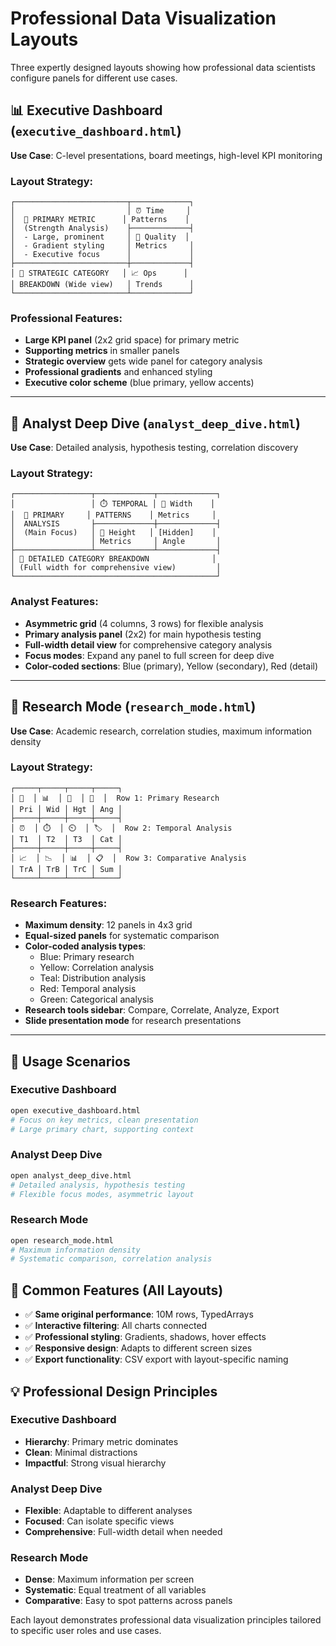 # Professional Data Visualization Layouts

Three expertly designed layouts showing how professional data scientists configure panels for different use cases.

## 📊 Executive Dashboard (`executive_dashboard.html`)

**Use Case**: C-level presentations, board meetings, high-level KPI monitoring

### Layout Strategy:
```
┌─────────────────────────┬─────────────┐
│                         │ ⏰ Time     │
│  🎯 PRIMARY METRIC      │ Patterns    │
│  (Strength Analysis)    ├─────────────┤
│  - Large, prominent     │ 📏 Quality  │
│  - Gradient styling     │ Metrics     │
│  - Executive focus      │             │
├─────────────────────────┼─────────────┤
│ 🏢 STRATEGIC CATEGORY   │ 📈 Ops      │
│ BREAKDOWN (Wide view)   │ Trends      │
└─────────────────────────┴─────────────┘
```

### Professional Features:
- **Large KPI panel** (2x2 grid space) for primary metric
- **Supporting metrics** in smaller panels
- **Strategic overview** gets wide panel for category analysis
- **Professional gradients** and enhanced styling
- **Executive color scheme** (blue primary, yellow accents)

---

## 🔬 Analyst Deep Dive (`analyst_deep_dive.html`)

**Use Case**: Detailed analysis, hypothesis testing, correlation discovery

### Layout Strategy:
```
┌─────────────────┬─────────────┬─────────────┐
│                 │ ⏱️ TEMPORAL │ 📐 Width    │
│  🎯 PRIMARY     │ PATTERNS    │ Metrics     │
│  ANALYSIS       ├─────────────┼─────────────┤
│  (Main Focus)   │ 📏 Height   │ [Hidden]    │
│                 │ Metrics     │ Angle       │
├─────────────────┴─────────────┴─────────────┤
│ 🏢 DETAILED CATEGORY BREAKDOWN              │
│ (Full width for comprehensive view)         │
└─────────────────────────────────────────────┘
```

### Analyst Features:
- **Asymmetric grid** (4 columns, 3 rows) for flexible analysis
- **Primary analysis panel** (2x2) for main hypothesis testing
- **Full-width detail view** for comprehensive category analysis
- **Focus modes**: Expand any panel to full screen for deep dive
- **Color-coded sections**: Blue (primary), Yellow (secondary), Red (detail)

---

## 🔬 Research Mode (`research_mode.html`)

**Use Case**: Academic research, correlation studies, maximum information density

### Layout Strategy:
```
┌─────┬─────┬─────┬─────┐
│ 🎯  │ 📊  │ 📏  │ 🧭  │  Row 1: Primary Research
│ Pri │ Wid │ Hgt │ Ang │  
├─────┼─────┼─────┼─────┤
│ ⏰  │ ⏱️  │ ⏲️  │ 🏷️  │  Row 2: Temporal Analysis
│ T1  │ T2  │ T3  │ Cat │
├─────┼─────┼─────┼─────┤
│ 📈  │ 📉  │ 📊  │ 📋  │  Row 3: Comparative Analysis
│ TrA │ TrB │ TrC │ Sum │
└─────┴─────┴─────┴─────┘
```

### Research Features:
- **Maximum density**: 12 panels in 4x3 grid
- **Equal-sized panels** for systematic comparison
- **Color-coded analysis types**: 
  - Blue: Primary research
  - Yellow: Correlation analysis  
  - Teal: Distribution analysis
  - Red: Temporal analysis
  - Green: Categorical analysis
- **Research tools sidebar**: Compare, Correlate, Analyze, Export
- **Slide presentation mode** for research presentations

---

## 🎯 Usage Scenarios

### **Executive Dashboard**
```bash
open executive_dashboard.html
# Focus on key metrics, clean presentation
# Large primary chart, supporting context
```

### **Analyst Deep Dive**  
```bash
open analyst_deep_dive.html
# Detailed analysis, hypothesis testing
# Flexible focus modes, asymmetric layout
```

### **Research Mode**
```bash
open research_mode.html  
# Maximum information density
# Systematic comparison, correlation analysis
```

## 🔧 Common Features (All Layouts)

- ✅ **Same original performance**: 10M rows, TypedArrays
- ✅ **Interactive filtering**: All charts connected
- ✅ **Professional styling**: Gradients, shadows, hover effects
- ✅ **Responsive design**: Adapts to different screen sizes
- ✅ **Export functionality**: CSV export with layout-specific naming

## 💡 Professional Design Principles

### **Executive Dashboard**
- **Hierarchy**: Primary metric dominates
- **Clean**: Minimal distractions
- **Impactful**: Strong visual hierarchy

### **Analyst Deep Dive**
- **Flexible**: Adaptable to different analyses
- **Focused**: Can isolate specific views
- **Comprehensive**: Full-width detail when needed

### **Research Mode**
- **Dense**: Maximum information per screen
- **Systematic**: Equal treatment of all variables
- **Comparative**: Easy to spot patterns across panels

Each layout demonstrates professional data visualization principles tailored to specific user roles and use cases.
